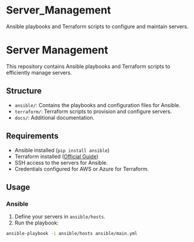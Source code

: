 # Server_Management
Ansible playbooks and Terraform scripts to configure and maintain servers.


# Server Management

This repository contains Ansible playbooks and Terraform scripts to efficiently manage servers.

## Structure
- `ansible/`: Contains the playbooks and configuration files for Ansible.
- `terraform/`: Terraform scripts to provision and configure servers.
- `docs/`: Additional documentation.

## Requirements
- Ansible installed (`pip install ansible`)
- Terraform installed ([Official Guide](https://developer.hashicorp.com/terraform/tutorials/aws-get-started/install-cli))
- SSH access to the servers for Ansible.
- Credentials configured for AWS or Azure for Terraform.

## Usage
### Ansible
1. Define your servers in `ansible/hosts`.
2. Run the playbook:
 ```bash
 ansible-playbook -i ansible/hosts ansible/main.yml
